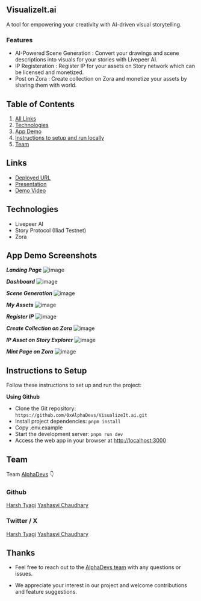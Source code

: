 ## VisualizeIt.ai

A tool for empowering your creativity with AI-driven visual storytelling.

### Features

- AI-Powered Scene Generation : Convert your drawings and scene descriptions into visuals for your stories with Livepeer AI.
- IP Registeration : Register IP for your assets on Story network which can be licensed and monetized.
- Post on Zora : Create collection on Zora and monetize your assets by sharing them with world.

## Table of Contents

1. [All Links](#links)
2. [Technologies](#technologies)
3. [App Demo](#app-demo-screenshots)
4. [Instructions to setup and run locally ](#instructions-to-setup)
5. [Team](#team)

## Links

- [Deployed URL](https://visualizeit-nine.vercel.app/)
- [Presentation](https://www.canva.com/design/DAGUBJ5DZrg/piPVMc0ygpRdEiexqDWqLw/view)
- [Demo Video](https://youtu.be/IQbpuCov8CQ)

## Technologies

- Livepeer AI
- Story Protocol (Iliad Testnet)
- Zora

## App Demo Screenshots

**_Landing Page_**
![image](/public/landing-page.png)

**_Dashboard_**
![image](/public/dashboard.png)

**_Scene Generation_**
![image](/public/scene-generation.png)

**_My Assets_**
![image](/public/my-assets.png)

**_Register IP_**
![image](/public/register-ip.png)

**_Create Collection on Zora_**
![image](/public/create-collection-on-zora.png)

**_IP Asset on Story Explorer_**
![image](/public/ip-asset-on-story-explorer.png)

**_Mint Page on Zora_**
![image](/public/mint-page-on-zora.png)

## Instructions to Setup

Follow these instructions to set up and run the project:

**Using Github**

- Clone the Git repository: `https://github.com/0xAlphaDevs/VisualizeIt.ai.git`
- Install project dependencies: `pnpm install`
- Copy .env.example
- Start the development server: `pnpm run dev`
- Access the web app in your browser at [http://localhost:3000](http://localhost:3000)

## Team

Team [AlphaDevs](https://www.alphadevs.dev) 👇

### Github

[Harsh Tyagi](https://github.com/mr-harshtyagi)
[Yashasvi Chaudhary](https://github.com/0xyshv)

### Twitter / X

[Harsh Tyagi](https://twitter.com/0xmht)
[Yashasvi Chaudhary](https://twitter.com/0xyshv)

## Thanks

- Feel free to reach out to the [AlphaDevs team](https://www.alphadevs.dev) with any questions or issues.

- We appreciate your interest in our project and welcome contributions and feature suggestions.
